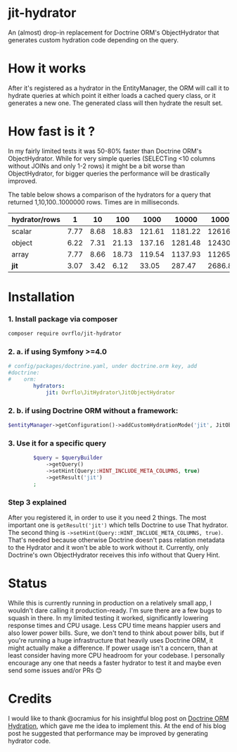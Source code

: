 # jit-hydrator
An (almost) drop-in replacement for Doctrine ORM's ObjectHydrator that generates custom hydration code depending on the query.

# How it works
After it's registered as a hydrator in the EntityManager, the ORM will call it to hydrate queries at which point it either loads a cached query class, or it generates a new one. The generated class will then hydrate the result set.

# How fast is it ?
In my fairly limited tests it was 50-80% faster than Doctrine ORM's ObjectHydrator.
While for very simple queries (SELECTing <10 columns without JOINs and only 1-2 rows) it might be a bit worse than ObjectHydrator, for bigger queries the performance will be drastically improved.

The table below shows a comparison of the hydrators for a query that returned 1,10,100..1000000 rows. Times are in milliseconds.

| hydrator/rows | 1    | 10   | 100   | 1000   | 10000   | 100000   | 1000000   |
|---------------|------|------|-------|--------|---------|----------|-----------|
| scalar        | 7.77 | 8.68 | 18.83 | 121.61 | 1181.22 | 12616.69 | 195576.84 |
| object        | 6.22 | 7.31 | 21.13 | 137.16 | 1281.48 | 12430.54 | 134498.12 |
| array         | 7.77 | 8.66 | 18.73 | 119.54 | 1137.93 | 11265.48 | 118089.68 |
| **jit**       | 3.07 | 3.42 | 6.12  | 33.05  | 287.47  | 2686.87  | 29322.57  |

# Installation

### 1. Install package via composer
```bash
composer require ovrflo/jit-hydrator
```

### 2. a. if using Symfony >=4.0
```yaml
# config/packages/doctrine.yaml, under doctrine.orm key, add
#doctrine:
#    orm:
        hydrators:
            jit: Ovrflo\JitHydrator\JitObjectHydrator
```

### 2. b. if using Doctrine ORM without a framework:
```php
$entityManager->getConfiguration()->addCustomHydrationMode('jit', JitObjectHydrator::class);
```

### 3. Use it for a specific query
```php
        $query = $queryBuilder
            ->getQuery()
            ->setHint(Query::HINT_INCLUDE_META_COLUMNS, true)
            ->getResult('jit')
        ;
```

### Step 3 explained
After you registered it, in order to use it you need 2 things. The most important one is `getResult('jit')` which tells Doctrine to use That hydrator.
The second thing is `->setHint(Query::HINT_INCLUDE_META_COLUMNS, true)`. That's needed because otherwise Doctrine doesn't pass relation metadata to the Hydrator and it won't be able to work without it. Currently, only Doctrine's own ObjectHydrator receives this info without that Query Hint.

# Status
While this is currently running in production on a relatively small app, I wouldn't dare calling it production-ready. I'm sure there are a few bugs to squash in there. In my limited testing it worked, significantly lowering response times and CPU usage.
Less CPU time means happier users and also lower power bills. Sure, we don't tend to think about power bills, but if you're running a huge infrastructure that heavily uses Doctrine ORM, it might actually make a difference. If power usage isn't a concern, than at least consider having more CPU headroom for your codebase.
I personally encourage any one that needs a faster hydrator to test it and maybe even send some issues and/or PRs 😊

# Credits
I would like to thank @ocramius for his insightful blog post on [Doctrine ORM Hydration](https://ocramius.github.io/blog/doctrine-orm-optimization-hydration/), which gave me the idea to implement this. At the end of his blog post he suggested that performance may be improved by generating hydrator code.
